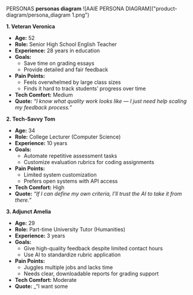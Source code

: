 PERSONAS
**personas diagram**
![AAIE PERSONA DIAGRAM]("product-diagram/persona_diagram 1.png")


**1\. Veteran Veronica**

- **Age:** 52
- **Role:** Senior High School English Teacher
- **Experience:** 28 years in education
- **Goals:**
  - Save time on grading essays
  - Provide detailed and fair feedback
- **Pain Points:**
  - Feels overwhelmed by large class sizes
  - Finds it hard to track students’ progress over time
- **Tech Comfort:** Medium
- **Quote:** _“I know what quality work looks like — I just need help scaling my feedback process.”_

**2\. Tech-Savvy Tom**

- **Age:** 34
- **Role:** College Lecturer (Computer Science)
- **Experience:** 10 years
- **Goals:**
  - Automate repetitive assessment tasks
  - Customize evaluation rubrics for coding assignments
- **Pain Points:**
  - Limited system customization
  - Prefers open systems with API access
- **Tech Comfort:** High
- **Quote:** _“If I can define my own criteria, I’ll trust the AI to take it from there.”_

**3\. Adjunct Amelia**

- **Age:** 29
- **Role:** Part-time University Tutor (Humanities)
- **Experience:** 3 years
- **Goals:**
  - Give high-quality feedback despite limited contact hours
  - Use AI to standardize rubric application
- **Pain Points:**
  - Juggles multiple jobs and lacks time
  - Needs clear, downloadable reports for grading support
- **Tech Comfort:** Moderate
- **Quote:** _“I want some
